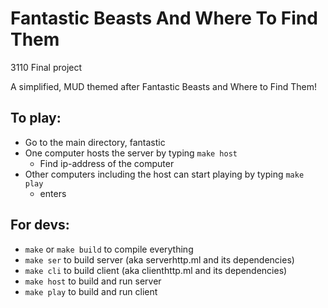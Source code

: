 # Fantastic Beasts And Where To Find Them
3110 Final project

A simplified, MUD themed after Fantastic Beasts and Where to Find Them!

## To play:
- Go to the main directory, fantastic
- One computer hosts the server by typing `make host`
  - Find ip-address of the computer
- Other computers including the host can start playing by typing `make play`
  - enters

## For devs:
- `make` or `make build` to compile everything
- `make ser` to build server (aka serverhttp.ml and its dependencies)
- `make cli` to build client (aka clienthttp.ml and its dependencies)
- `make host` to build and run server
- `make play` to build and run client
